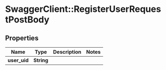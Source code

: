 # SwaggerClient::RegisterUserRequestPostBody

## Properties
Name | Type | Description | Notes
------------ | ------------- | ------------- | -------------
**user_uid** | **String** |  | 

